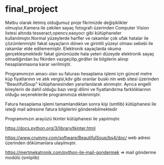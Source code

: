 # final_project

Matbu olarak iletmiş olduğumuz proje fikrimizde değişiklikler olmuştur,Kamera ile çekilen sayaç fotografı üzerinden Computer Vision listesi altında tesseract,opencv,easyocr gibi kütüphaneler kullanılmıştır.Normal yüzeylerde  harfler ve rakamlar çok ufak hatalar ile çözümlenmiştir fakat sayaçların dönen ve girintili yüzeyi olması sebebi ile   rakamlar elde edilememiştir.
Elektronik sayaçlarda okuma gerçekleşmektedir fakat günümüzde hala yeteri düzeyde elektronik sayaç olmadığından bu fikirden vazgeçilip,girdiler ile bilgilerin alınıp hesaplanmasına karar verilmiştir.

Programımızın amacı olan su faturası hesaplama işlemi için güncel metre küp fiyatlarının ve atık vergisi,kdv gibi oranlar
buski nin web sitesi üzerinden "BeautifulSoup" kütüphanesinden yararlanılarak alınmıştır.
Ayrıca engelli bireylerin de dahil olduğu bazı vergi dilimi ve fiyatlandırma farklılıklarının olduğu seçeneklerde programımıza eklenmiştir.
 
Fatura hesaplama işlemi tamamlandıktan sonra kişi (smtlib) kütüphanesi ile isteği mail adresine fatura bilgilerini  gönderebilmektedir 

Programımızın arayüzü tkinter kütüphanesi ile yapılmıştır.

https://docs.python.org/3/library/tkinter.html

https://www.crummy.com/software/BeautifulSoup/bs4/doc/  web adresi üzerinden dökümanlara ulaşılmıştır.

https://mertmekatronik.com/python-ile-mail-gondermek => mail gönderme modülü (smtplib)






